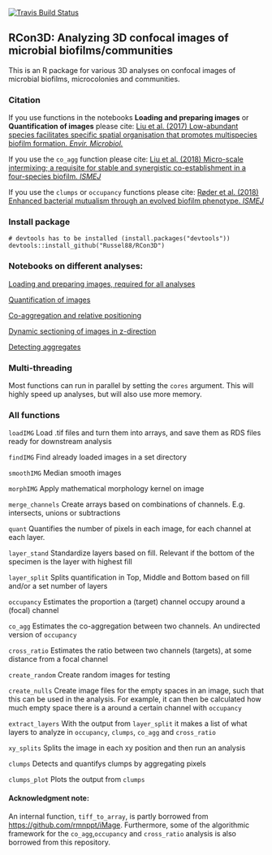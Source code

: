 ﻿[![Travis Build
Status](https://travis-ci.org/Russel88/RCon3D.svg?branch=master)](https://travis-ci.org/Russel88/RCon3D)

RCon3D: Analyzing 3D confocal images of microbial biofilms/communities
----------------------------------------------------------------------

This is an R package for various 3D analyses on confocal images of
microbial biofilms, microcolonies and communities.

### Citation

If you use functions in the notebooks **Loading and preparing images**
or **Quantification of images** please cite: [Liu et al. (2017)
Low-abundant species facilitates specific spatial organisation that
promotes multispecies biofilm formation. *Envir.
Microbiol.*](http://onlinelibrary.wiley.com/doi/10.1111/1462-2920.13816/abstract)

If you use the `co_agg` function please cite: [Liu et al. (2018)
Micro-scale intermixing; a requisite for stable and synergistic
co-establishment in a four-species biofilm.
*ISMEJ*](https://rdcu.be/LSda)

If you use the `clumps` or `occupancy` functions please cite: [Røder et al. 
(2018) Enhanced bacterial mutualism through an evolved biofilm phenotype. 
*ISMEJ*](https://rdcu.be/2wnn)

### Install package

    # devtools has to be installed (install.packages("devtools"))
    devtools::install_github("Russel88/RCon3D")

### Notebooks on different analyses:

[Loading and preparing images, required for all
analyses](https://nbviewer.jupyter.org/github/Russel88/RCon3D/blob/master/Notebooks/Loading.html)

[Quantification of
images](https://nbviewer.jupyter.org/github/Russel88/RCon3D/blob/master/Notebooks/Quant.html)

[Co-aggregation and relative
positioning](https://nbviewer.jupyter.org/github/Russel88/RCon3D/blob/master/Notebooks/Coagg.html)

[Dynamic sectioning of images in
z-direction](https://nbviewer.jupyter.org/github/Russel88/RCon3D/blob/master/Notebooks/Section.html)

[Detecting
aggregates](https://nbviewer.jupyter.org/github/Russel88/RCon3D/blob/master/Notebooks/Clumps.html)

### Multi-threading

Most functions can run in parallel by setting the `cores` argument. This
will highly speed up analyses, but will also use more memory.

### All functions

`loadIMG` Load .tif files and turn them into arrays, and save them as
RDS files ready for downstream analysis

`findIMG` Find already loaded images in a set directory

`smoothIMG` Median smooth images

`morphIMG` Apply mathematical morphology kernel on image

`merge_channels` Create arrays based on combinations of channels. E.g.
intersects, unions or subtractions

`quant` Quantifies the number of pixels in each image, for each channel
at each layer.

`layer_stand` Standardize layers based on fill. Relevant if the bottom
of the specimen is the layer with highest fill

`layer_split` Splits quantification in Top, Middle and Bottom based on
fill and/or a set number of layers

`occupancy` Estimates the proportion a (target) channel occupy around a
(focal) channel

`co_agg` Estimates the co-aggregation between two channels. An
undirected version of `occupancy`

`cross_ratio` Estimates the ratio between two channels (targets), at
some distance from a focal channel

`create_random` Create random images for testing

`create_nulls` Create image files for the empty spaces in an image, such
that this can be used in the analysis. For example, it can then be
calculated how much empty space there is a around a certain channel with
`occupancy`

`extract_layers` With the output from `layer_split` it makes a list of
what layers to analyze in `occupancy`, `clumps`, `co_agg` and
`cross_ratio`

`xy_splits` Splits the image in each xy position and then run an
analysis

`clumps` Detects and quantifys clumps by aggregating pixels

`clumps_plot` Plots the output from `clumps`

#### Acknowledgment note:

An internal function, `tiff_to_array`, is partly borrowed from
<https://github.com/rmnppt/iMage>. Furthermore, some of the algorithmic
framework for the `co_agg`,`occupancy` and `cross_ratio` analysis is
also borrowed from this repository.
